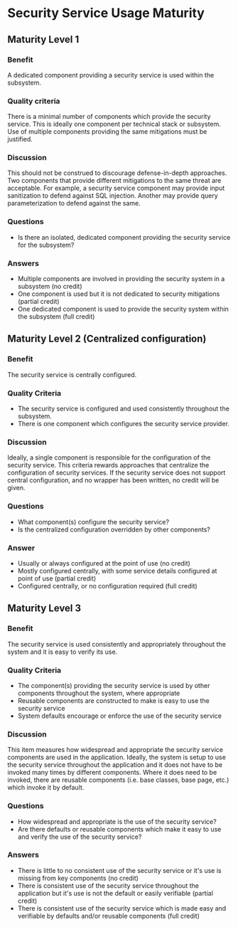 # Security Service Usage Maturity

## Maturity Level 1

### Benefit

A dedicated component providing a security service is used within the subsystem.

### Quality criteria

There is a minimal number of components which provide the security service. This is ideally one component per technical stack or subsystem. Use of multiple components providing the same mitigations must be justified.

### Discussion

This should not be construed to discourage defense-in-depth approaches. Two components that provide different mitigations to the same threat are acceptable. For example, a security service component may provide input sanitization to defend against SQL injection. Another may provide query parameterization to defend against the same.

### Questions

- Is there an isolated, dedicated component providing the security service for the subsystem?

### Answers

- Multiple components are involved in providing the security system in a subsystem (no credit)
- One component is used but it is not dedicated to security mitigations (partial credit)
- One dedicated component is used to provide the security system within the subsystem (full credit)

## Maturity Level 2 (Centralized configuration)

### Benefit

The security service is centrally configured.

### Quality Criteria

- The security service is configured and used consistently throughout the subsystem.
- There is one component which configures the security service provider.

### Discussion

Ideally, a single component is responsible for the configuration of the security service. This criteria rewards approaches that centralize the configuration of security services. If the security service does not support central configuration, and no wrapper has been written, no credit will be given.

### Questions

- What component(s) configure the security service?
- Is the centralized configuration overridden by other components?

### Answer

- Usually or always configured at the point of use (no credit)
- Mostly configured centrally, with some service details configured at point of use (partial credit)
- Configured centrally, or no configuration required (full credit)

## Maturity Level 3

### Benefit

The security service is used consistently and appropriately throughout the system and it is easy to verify its use.

### Quality Criteria

- The component(s) providing the security service is used by other components throughout the system, where appropriate
- Reusable components are constructed to make is easy to use the security service
- System defaults encourage or enforce the use of the security service

### Discussion

This item measures how widespread and appropriate the security service components are used in the application. Ideally, the system is setup to use the security service throughout the application and it does not have to be invoked many times by different components. Where it does need to be invoked, there are reusable components (i.e. base classes, base page, etc.) which invoke it by default.

### Questions

- How widespread and appropriate is the use of the security service?
- Are there defaults or reusable components which make it easy to use and verify the use of the security service?

### Answers

- There is little to no consistent use of the security service or it's use is missing from key components (no credit)
- There is consistent use of the security service throughout the application but it's use is not the default or easily verifiable (partial credit)
- There is consistent use of the security service which is made easy and verifiable by defaults and/or reusable components (full credit)
